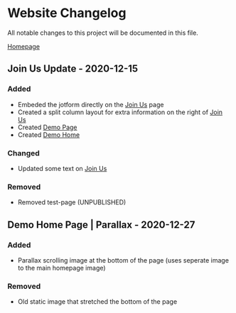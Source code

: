 # Website Changelog

All notable changes to this project will be documented in this file.

[Homepage](http://www.winchesterracquetsandfitness.net)

## Join Us Update - 2020-12-15

### Added
 - Embeded the jotform directly on the [Join Us](https://www.winchesterracquetsandfitness.net/join-us/) page
 - Created a split column layout for extra information on the right of [Join Us](https://www.winchesterracquetsandfitness.net/join-us/)
 - Created [Demo Page](https://www.winchesterracquetsandfitness.net/demo-page/)
 - Created [Demo Home](https://www.winchesterracquetsandfitness.net/demo-home/)

### Changed
 - Updated some text on [Join Us](https://www.winchesterracquetsandfitness.net/join-us/)

### Removed
 - Removed test-page (UNPUBLISHED)


## Demo Home Page | Parallax - 2020-12-27

### Added
 - Parallax scrolling image at the bottom of the page (uses seperate image to the main homepage image)

### Removed
 - Old static image that stretched the bottom of the page
